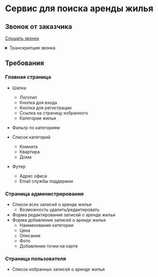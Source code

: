 # Сервис для поиска аренды жилья

## Звонок от заказчика

[Слушать звонок]()

<details>
<summary>Транскрипция звонка</summary>
<p>
Привет, с вами Анатолий! У меня есть офис по аренде жилья и для увеличения поиска клиентов нужно создать отличный сайт. Мне сказали, что вы отличные специалисты и вам не составит труда создать 
для нас сервис по поиску жилья.

Идея в том, что пользователь сразу может увидеть все доступные варианты жилья и где они находятся на карте.

Ну как вам идея? Вместе мы сможем облегчить поиск жилья! Пока!
</p>
</details>

## Требования

### Главная страница

* Шапка
  * Логотип
  * Кнопка для входа
  * Кнопка для регистрации
  * Ссылка на страницу избранного
  * Категории жилья
* Фильтр по категориям
* Список категорий
  * Комната
  * Квартира
  * Дома

* Футер
  * Адрес офиса
  * Email службы поддержки

### Страница администрирования

* Список всех записей о аренде жилья
  * Возможность удалить/редактировать
* Форма редактирования записей о аренде жилья
* Форма добавления записей о аренде жилья
  * Наименование категории
  * Цена
  * Описание
  * Фото
  * Добавление точки на карте

### Страница пользователя

* Список избранных записей о аренде жилья
